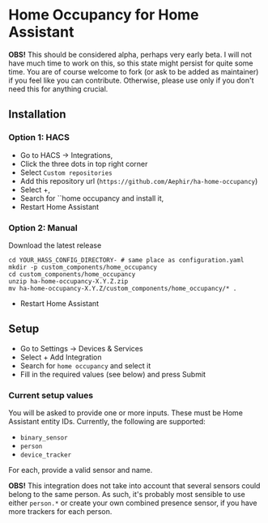 # Home Occupancy for Home Assistant

__OBS!__ This should be considered alpha, perhaps very early beta. I will not have much time to work on this, so this state might persist for quite some time.
You are of course welcome to fork (or ask to be added as maintainer) if you feel like you can contribute.
Otherwise, please use only if you don't need this for anything crucial. 

## Installation

### Option 1: HACS

- Go to HACS -> Integrations,
- Click the three dots in top right corner
- Select `Custom repositories`
- Add this repository url (`https://github.com/Aephir/ha-home-occupancy`)
- Select +,
- Search for ``home occupancy and install it,
- Restart Home Assistant

### Option 2: Manual

Download the latest release

```
cd YOUR_HASS_CONFIG_DIRECTORY- # same place as configuration.yaml
mkdir -p custom_components/home_occupancy
cd custom_components/home_occupancy
unzip ha-home-occupancy-X.Y.Z.zip
mv ha-home-occupancy-X.Y.Z/custom_components/home_occupancy/* .  
```

- Restart Home Assistant

## Setup

- Go to Settings -> Devices & Services
- Select + Add Integration
- Search for `home occupancy` and select it
- Fill in the required values (see below) and press Submit

### Current setup values
You will be asked to provide one or more inputs. These must be Home Assistant entity IDs. Currently, the following are supported:
- `binary_sensor`
- `person`
- `device_tracker`

For each, provide a valid sensor and name.

__OBS!__ This integration does not take into account that several sensors could belong to the same person. As such, it's probably most sensible to use either `person.*` or create your own combined presence sensor, if you have more trackers for each person. 